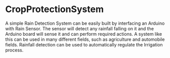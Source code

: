# CropProtectionSystem

A simple Rain Detection System can be easily built by interfacing an Arduino with Rain Sensor. The sensor will detect any rainfall falling on it and the Arduino board will sense it and can perform required actions. A system like this can be used in many different fields, such as agriculture and automobile fields. Rainfall detection can be used 
to automatically regulate the Irrigation process.

